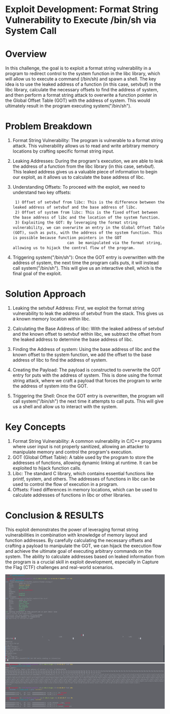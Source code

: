 # Exploit Development: Format String Vulnerability to Execute /bin/sh via System Call

 # Overview

In this challenge, the goal is to exploit a format string vulnerability in a program to redirect control to the system function in the libc library, which will allow us to execute a command (/bin/sh) and spawn a shell. The key idea is to use the leaked address of a function (in this case, setvbuf) in the libc library, calculate the necessary offsets to find the address of system, and then perform a format string attack to overwrite a function pointer in the Global Offset Table (GOT) with the address of system. This would ultimately result in the program executing system("/bin/sh").

 # Problem Breakdown

1) Format String Vulnerability: The program is vulnerable to a format string attack. This vulnerability allows us to read and write arbitrary memory locations by crafting specific format string input.

2) Leaking Addresses: During the program's execution, we are able to leak the address of a function from the libc library (in this case, setvbuf). This leaked address gives us a valuable piece of information to begin our exploit, as it allows us to calculate the base address of libc.

3) Understanding Offsets: To proceed with the exploit, we need to understand two key offsets:

        1) Offset of setvbuf from libc: This is the difference between the leaked address of setvbuf and the base address of libc.
        2) Offset of system from libc: This is the fixed offset between the base address of libc and the location of the system function.
        3) Exploiting the GOT: By leveraging the format string vulnerability, we can overwrite an entry in the Global Offset Table (GOT), such as puts, with the address of the system function. This is possible because function pointers in the GOT 
                               can  be manipulated via the format string, allowing us to hijack the control flow of the program.

 4) Triggering system("/bin/sh"): Once the GOT entry is overwritten with the address of system, the next time the program calls puts, it will instead call system("/bin/sh"). This will give us an interactive shell, which is the final goal of the 
                                  exploit.

# Solution Approach

1) Leaking the setvbuf Address: First, we exploit the format string vulnerability to leak the address of setvbuf from the stack. This gives us a known memory location within libc.

2) Calculating the Base Address of libc: With the leaked address of setvbuf and the known offset to setvbuf within libc, we subtract the offset from the leaked address to determine the base address of libc.

3) Finding the Address of system: Using the base address of libc and the known offset to the system function, we add the offset to the base address of libc to find the address of system.

4) Creating the Payload: The payload is constructed to overwrite the GOT entry for puts with the address of system. This is done using the format string attack, where we craft a payload that forces the program to write the address of system into the GOT.

5) Triggering the Shell: Once the GOT entry is overwritten, the program will call system("/bin/sh") the next time it attempts to call puts. This will give us a shell and allow us to interact with the system.

 # Key Concepts

1) Format String Vulnerability: A common vulnerability in C/C++ programs where user input is not properly sanitized, allowing an attacker to manipulate memory and control the program's execution.
2) GOT (Global Offset Table): A table used by the program to store the addresses of functions, allowing dynamic linking at runtime. It can be exploited to hijack function calls.
3) Libc: The standard C library, which contains essential functions like printf, system, and others. The addresses of functions in libc can be used to control the flow of execution in a program.
4) Offsets: Fixed differences in memory locations, which can be used to calculate addresses of functions in libc or other libraries.

 # Conclusion & RESULTS

This exploit demonstrates the power of leveraging format string vulnerabilities in combination with knowledge of memory layout and function addresses. By carefully calculating the necessary offsets and crafting a payload to manipulate the GOT, we can hijack the execution flow and achieve the ultimate goal of executing arbitrary commands on the system. The ability to calculate addresses based on leaked information from the program is a crucial skill in exploit development, especially in Capture the Flag (CTF) challenges and real-world scenarios.


![result](https://github.com/CHIRANJEET1729DAS/PICO_CTF-Solutions-/blob/main/Binary_Exploitation/RESULTS/Result.png)
![result](https://github.com/CHIRANJEET1729DAS/PICO_CTF-Solutions-/blob/main/Binary_Exploitation/RESULTS/result_2.png)
